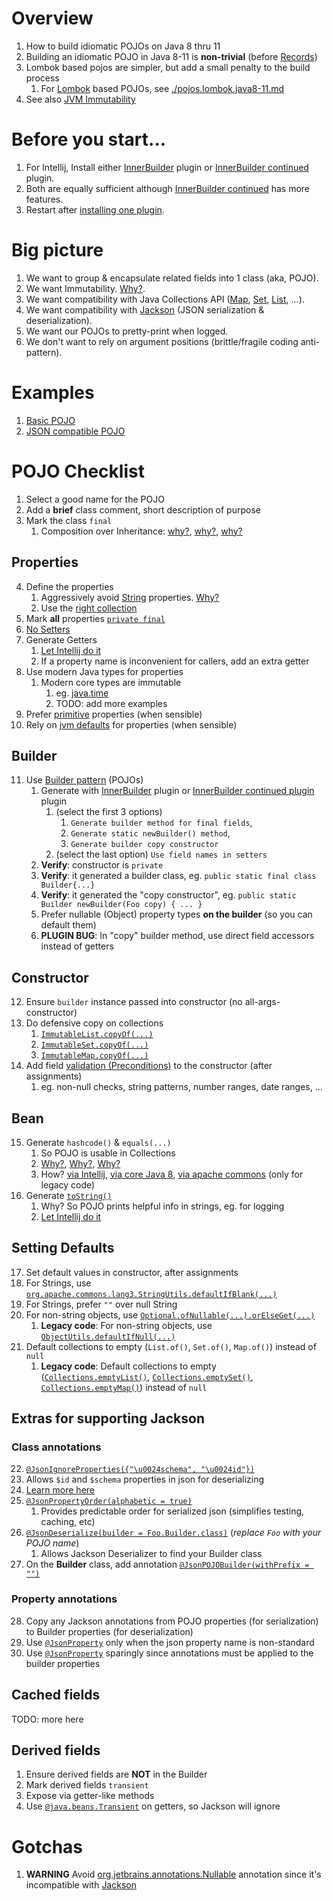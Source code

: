 # Overview
1. How to build idiomatic POJOs on Java 8 thru 11
1. Building an idiomatic POJO in Java 8-11 is **non-trivial** (before [Records](https://docs.oracle.com/en/java/javase/14/language/records.html))
1. Lombok based pojos are simpler, but add a small penalty to the build process
    1. For [Lombok](https://projectlombok.org/) based POJOs, see [./pojos.lombok.java8-11.md](./pojos.lombok.java8-11.md)
1. See also [JVM Immutability](jvm-immutability.md)


# Before you start...
1. For Intellij, Install either [InnerBuilder](https://plugins.jetbrains.com/plugin/7354-innerbuilder) plugin or [InnerBuilder continued](https://plugins.jetbrains.com/plugin/15818-innerbuilder-continued) plugin.
1. Both are equally sufficient although [InnerBuilder continued](https://plugins.jetbrains.com/plugin/15818-innerbuilder-continued) has more features.
1. Restart after [installing one plugin](https://www.jetbrains.com/help/idea/managing-plugins.html).


# Big picture
1. We want to group & encapsulate related fields into 1 class (aka, POJO).
1. We want Immutability.  [Why?](../general/immutability.md).
1. We want compatibility with Java Collections API ([Map](https://docs.oracle.com/en/java/javase/11/docs/api/java.base/java/util/Map.html), [Set](https://docs.oracle.com/en/java/javase/11/docs/api/java.base/java/util/Set.html), [List](https://docs.oracle.com/en/java/javase/11/docs/api/java.base/java/util/List.html), ...).
1. We want compatibility with [Jackson](https://github.com/FasterXML/jackson) (JSON serialization & deserialization).
1. We want our POJOs to pretty-print when logged.
1. We don't want to rely on argument positions (brittle/fragile coding anti-pattern).


# Examples
1. [Basic POJO](./pojo.example-1.md)
1. [JSON compatible POJO](./pojo.example-2.md)


# POJO Checklist
1. Select a good name for the POJO
1. Add a **brief** class comment, short description of purpose
1. Mark the class `final`
    1. Composition over Inheritance: [why?](https://en.wikipedia.org/wiki/Composition_over_inheritance), [why?](https://stackoverflow.com/questions/49002/prefer-composition-over-inheritance), [why?](https://medium.com/geekculture/composition-over-inheritance-7faed1628595)

## Properties
4. Define the properties
    1. Aggressively avoid [String](https://docs.oracle.com/en/java/javase/11/docs/api/java.base/java/lang/String.html) properties.  [Why?](./strings.avoid.md)
    1. Use the [right collection](./collection.selecting.md)
1. Mark **all** properties [`private final`](https://docs.oracle.com/javase/tutorial/essential/concurrency/imstrat.html)
1. [No Setters](https://docs.oracle.com/javase/tutorial/essential/concurrency/imstrat.html)
1. Generate Getters
    1. [Let Intellij do it](https://www.jetbrains.com/help/idea/generating-code.html#generate-getters-setters)
    1. If a property name is inconvenient for callers, add an extra getter
1. Use modern Java types for properties
    1. Modern core types are immutable
        1. eg. [java.time](https://docs.oracle.com/javase/8/docs/api/java/time/package-summary.html)
        1. TODO: add more examples
1. Prefer [primitive](https://docs.oracle.com/javase/tutorial/java/nutsandbolts/datatypes.html) properties (when sensible)
1. Rely on [jvm defaults](https://docs.oracle.com/javase/tutorial/java/nutsandbolts/datatypes.html) for properties (when sensible)

## Builder
11. Use [Builder pattern](https://refactoring.guru/design-patterns/builder) (POJOs)
    1. Generate with [InnerBuilder](https://plugins.jetbrains.com/plugin/7354-innerbuilder) plugin or [InnerBuilder continued plugin](https://plugins.jetbrains.com/plugin/15818-innerbuilder-continued) plugin
        1. (select the first 3 options)
            1. `Generate builder method for final fields`,
            1. `Generate static newBuilder() method`,
            1. `Generate builder copy constructor`
        1. (select the last option) `Use field names in setters`
    1. **Verify**: constructor is `private`
    1. **Verify**: it generated a builder class, eg. `public static final class Builder{...}`
    1. **Verify**: it generated the "copy constructor", eg. `public static Builder newBuilder(Foo copy) { ... }`
    1. Prefer nullable (Object) property types **on the builder** (so you can default them)
    1. **PLUGIN BUG**: In "copy" builder method, use direct field accessors instead of getters

## Constructor
12. Ensure `builder` instance passed into constructor (no all-args-constructor)
1. Do defensive copy on collections
    1. [`ImmutableList.copyOf(...)`](https://guava.dev/releases/31.0-jre/api/docs/com/google/common/collect/ImmutableList.html#copyOf(java.lang.Iterable))
    1. [`ImmutableSet.copyOf(...)`](https://guava.dev/releases/31.0.1-jre/api/docs/com/google/common/collect/ImmutableSet.html#copyOf(java.util.Collection))
    1. [`ImmutableMap.copyOf(...)`](https://guava.dev/releases/31.0-jre/api/docs/com/google/common/collect/ImmutableMap.html#copyOf(java.util.Map))
1. Add field [validation (Preconditions)](./preconditions.md) to the constructor (after assignments)
    1. eg. non-null checks, string patterns, number ranges, date ranges, ...

## Bean
15. Generate `hashcode()` & `equals(...)`
    1. So POJO is usable in Collections
    1. [Why?](https://www.baeldung.com/java-equals-hashcode-contracts), [Why?](https://www.geeksforgeeks.org/equals-hashcode-methods-java/), [Why?](https://howtodoinjava.com/java/basics/java-hashcode-equals-methods/)
    1. How? [via Intellij](https://www.jetbrains.com/help/idea/generate-equals-and-hashcode-wizard.html), [via core Java 8](https://docs.oracle.com/javase/8/docs/api/java/util/Objects.html#hashCode-java.lang.Object-), [via apache commons](https://commons.apache.org/proper/commons-lang/apidocs/org/apache/commons/lang3/builder/EqualsBuilder.html) (only for legacy code)
1. Generate [`toString()`](https://docs.oracle.com/javase/8/docs/api/java/lang/Object.html#toString--)
    1. Why? So POJO prints helpful info in strings, eg. for logging
    1. [Let Intellij do it](https://www.jetbrains.com/help/idea/generating-code.html#generate-tostring)

## Setting Defaults
17. Set default values in constructor, after assignments
1. For Strings, use [`org.apache.commons.lang3.StringUtils.defaultIfBlank(...)`](https://commons.apache.org/proper/commons-lang/apidocs/org/apache/commons/lang3/StringUtils.html)
1. For Strings, prefer `""` over null String
1. For non-string objects, use [`Optional.ofNullable(...).orElseGet(...)`](https://docs.oracle.com/javase/8/docs/api/java/util/Optional.html)
    1. **Legacy code**: For non-string objects, use [`ObjectUtils.defaultIfNull(...)`](https://commons.apache.org/proper/commons-lang/apidocs/org/apache/commons/lang3/ObjectUtils.html)
1. Default collections to empty (`List.of()`, `Set.of()`, `Map.of()`) instead of `null`
    1. **Legacy code**: Default collections to empty ([`Collections.emptyList()`](https://docs.oracle.com/javase/8/docs/api/java/util/Collections.html#emptyList--), [`Collections.emptySet()`](https://docs.oracle.com/javase/8/docs/api/java/util/Collections.html#emptySet--), [`Collections.emptyMap()`](https://docs.oracle.com/javase/8/docs/api/java/util/Collections.html#emptyMap--)) instead of `null`


## Extras for supporting Jackson
### Class annotations
22. [`@JsonIgnoreProperties({"\u0024schema", "\u0024id"})`](https://www.javadoc.io/doc/com.fasterxml.jackson.core/jackson-annotations/latest/com/fasterxml/jackson/annotation/JsonIgnoreProperties.html)
   1. Allows `$id` and `$schema` properties in json for deserializing
   1. [Learn more here](https://json-schema.org/)
1. [`@JsonPropertyOrder(alphabetic = true)`](https://www.javadoc.io/doc/com.fasterxml.jackson.core/jackson-annotations/2.13.0/com/fasterxml/jackson/annotation/JsonPropertyOrder.html)
   1. Provides predictable order for serialized json (simplifies testing, caching, etc)
1. [`@JsonDeserialize(builder = Foo.Builder.class)`](https://www.javadoc.io/doc/com.fasterxml.jackson.core/jackson-databind/latest/com/fasterxml/jackson/databind/JsonDeserializer.html) (*replace `Foo` with your POJO name*)
   1. Allows Jackson Deserializer to find your Builder class
1. On the **Builder** class, add annotation [`@JsonPOJOBuilder(withPrefix = "")`](https://javadoc.io/doc/com.fasterxml.jackson.core/jackson-databind/latest/com/fasterxml/jackson/databind/annotation/JsonPOJOBuilder.Value.html)

### Property annotations
28. Copy any Jackson annotations from POJO properties (for serialization) to Builder properties (for deserialization)
1. Use [`@JsonProperty`](https://javadoc.io/doc/com.fasterxml.jackson.core/jackson-annotations/latest/com/fasterxml/jackson/annotation/JsonProperty.html) only when the json property name is non-standard
1. Use [`@JsonProperty`](https://javadoc.io/doc/com.fasterxml.jackson.core/jackson-annotations/latest/com/fasterxml/jackson/annotation/JsonProperty.html) sparingly since annotations must be applied to the builder properties


## Cached fields
TODO: more here


## Derived fields
1. Ensure derived fields are **NOT** in the Builder
1. Mark derived fields `transient`
1. Expose via getter-like methods
1. Use [`@java.beans.Transient`](https://docs.oracle.com/javase/8/docs/api/java/beans/Transient.html) on getters, so Jackson will ignore


# Gotchas
1. **WARNING** Avoid [org.jetbrains.annotations.Nullable](https://www.jetbrains.com/help/idea/nullable-and-notnull-annotations.html) annotation since it's incompatible with [Jackson](https://github.com/FasterXML/jackson)
